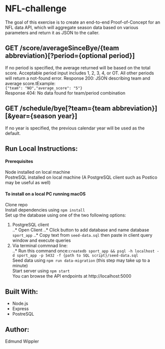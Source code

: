 # NFL-challenge

The goal of this exercise is to create an end-to-end Proof-of-Concept for an NFL data API, which will aggregate season data based on various parameters and return it as JSON to the caller.

## GET /score/averageSinceBye/{team abbreviation}[?period={optional  period}]
If no period is specified, the average returned will be based on the total score.
Acceptable period input includes 1, 2, 3, 4, or OT. All other periods will return a not-found error. 
Response 200: JSON describing team and average score.tExample: <br>
`{"team": "NO","average_score": "5"}` <br>
Response 404: No data found for team/period combination

## GET /schedule/bye[?team={team abbreviation}][&year={season year}]
If no year is specified, the previous calendar year will be used as the default. 

## Run Local Instructions:
#### Prerequisites
Node installed on local machine  
PostreSQL installed on local machine (A PostgreSQL client such as Postico may be useful as well)
#### To install on a local PC running macOS
Clone repo  
Install dependencies using `npm install`  
Set up the database using one of the two following options:  
1. PostgreSQL client  
..* Open Client
..* Click button to add database and name database `sport_app`
..* Copy text from `seed-data.sql` then paste in client query window and execute queries
2. Via terminal commnad line:  
..* Run this command once:`createdb sport_app && psql -h localhost -d sport_app -p 5432 -f {path to SQL script}/seed-data.sql`  
Seed data using `npm run data-migration` (this step may take up to a minute)  
Start server using `npm start`  
You can browse the API endpoints at http://localhost:5000

## Built With:
* Node.js
* Express
* PostreSQL 

## Author:
Edmund Wippler